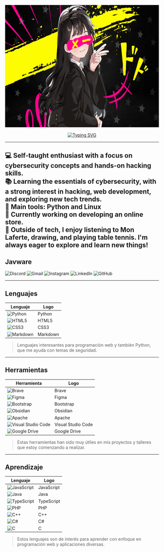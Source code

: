 <img src="portada.png" alt="Texto alternativo" width="800" height="400" >

<p align="center">
  <a href="https://github.com/MikaboshiDev">
    <img src="https://readme-typing-svg.demolab.com?font=Fira+Code&pause=1000&color=fefc00ff&center=falso&vCenter=falso&repeat=cierto&width=435&lines=desarrollador+frontend+con+ganas+de;+saber+muchas+cosas;+estudio+ciberseguridad+redteam;++++BIENVENIDOS" alt="Typing SVG"/>
  </a>
</p>

---

💻 Self-taught enthusiast with a focus on cybersecurity concepts and hands-on hacking skills.  
📚 Learning the essentials of cybersecurity, with a strong interest in hacking, web development, and exploring new tech trends.  
🔧 Main tools: Python and Linux  
🌟 Currently working on developing an online store.  
🎨 Outside of tech, I enjoy listening to Mon Laferte, drawing, and playing table tennis. I'm always eager to explore and learn new things!
---

## Javware

![Discord](https://img.shields.io/badge/Discord-%235865F2.svg?style=for-the-badge&logo=discord&logoColor=white&color=black&)
![Gmail](https://img.shields.io/badge/Gmail-D14836?style=for-the-badge&logo=gmail&logoColor=white&color=yellow)
![Instagram](https://img.shields.io/badge/Instagram-%23E4405F.svg?style=for-the-badge&logo=Instagram&logoColor=white&color=black)
![LinkedIn](https://img.shields.io/badge/linkedin-%230077B5.svg?style=for-the-badge&logo=linkedin&logoColor=white&color=yellow)
![GitHub](https://img.shields.io/badge/github-%23121011.svg?style=for-the-badge&logo=github&logoColor=white)

---

## Lenguajes

| Lenguaje | Logo |
| --- | --- |
| ![Python](https://img.shields.io/badge/python-3670A0?style=for-the-badge&logo=python&logoColor=ffdd54&color=black) | Python |
| ![HTML5](https://img.shields.io/badge/html5-%23E34F26.svg?style=for-the-badge&logo=html5&logoColor=white&color=yellow) | HTML5 |
| ![CSS3](https://img.shields.io/badge/css3-%231572B6.svg?style=for-the-badge&logo=css3&logoColor=white&color=yellow) | CSS3 |
| ![Markdown](https://img.shields.io/badge/markdown-%23000000.svg?style=for-the-badge&logo=markdown&logoColor=white) | Markdown |

> Lenguajes interesantes para programación web y también Python, que me ayuda con temas de seguridad.

---

## Herramientas

| Herramienta | Logo |
| --- | --- |
| ![Brave](https://img.shields.io/badge/Brave-FB542B?style=for-the-badge&logo=Brave&logoColor=white&color=black) | Brave |
| ![Figma](https://img.shields.io/badge/figma-%23F24E1E.svg?style=for-the-badge&logo=figma&logoColor=white&color=yellow) | Figma |
| ![Bootstrap](https://img.shields.io/badge/bootstrap-%238511FA.svg?style=for-the-badge&logo=bootstrap&logoColor=white&color=yellow) | Bootstrap |
| ![Obsidian](https://img.shields.io/badge/Obsidian-%23483699.svg?style=for-the-badge&logo=obsidian&logoColor=white&color=yellow) | Obsidian |
| ![Apache](https://img.shields.io/badge/apache-%23D42029.svg?style=for-the-badge&logo=apache&logoColor=white&color=black) | Apache |
| ![Visual Studio Code](https://img.shields.io/badge/Visual%20Studio%20Code-0078d7.svg?style=for-the-badge&logo=visual-studio-code&logoColor=white&color=yellow) | Visual Studio Code |
| ![Google Drive](https://img.shields.io/badge/Google%20Drive-4285F4?style=for-the-badge&logo=googledrive&logoColor=white&color=black) | Google Drive |

> Estas herramientas han sido muy útiles en mis proyectos y talleres que estoy comenzando a realizar.

---

## Aprendizaje

| Lenguaje | Logo |
| --- | --- |
| ![JavaScript](https://img.shields.io/badge/javascript-%23323330.svg?style=for-the-badge&logo=javascript&logoColor=%23F7DF1E&color=black) | JavaScript |
| ![Java](https://img.shields.io/badge/java-%23ED8B00.svg?style=for-the-badge&logo=openjdk&logoColor=white&color=yellow) | Java |
| ![TypeScript](https://img.shields.io/badge/typescript-%23007ACC.svg?style=for-the-badge&logo=typescript&logoColor=white&color=black) | TypeScript |
| ![PHP](https://img.shields.io/badge/php-%23777BB4.svg?style=for-the-badge&logo=php&logoColor=white&color=yellow) | PHP |
| ![C++](https://img.shields.io/badge/c++-%2300599C.svg?style=for-the-badge&logo=c%2B%2B&logoColor=white&color=black) | C++ |
| ![C#](https://img.shields.io/badge/c%23-%23239120.svg?style=for-the-badge&logo=c-sharp&logoColor=white&color=yellow) | C# |
| ![C](https://img.shields.io/badge/c-%2300599C.svg?style=for-the-badge&logo=c&logoColor=white&color=black) | C |

> Estos lenguajes son de interés para aprender con enfoque en programación web y aplicaciones diversas.
